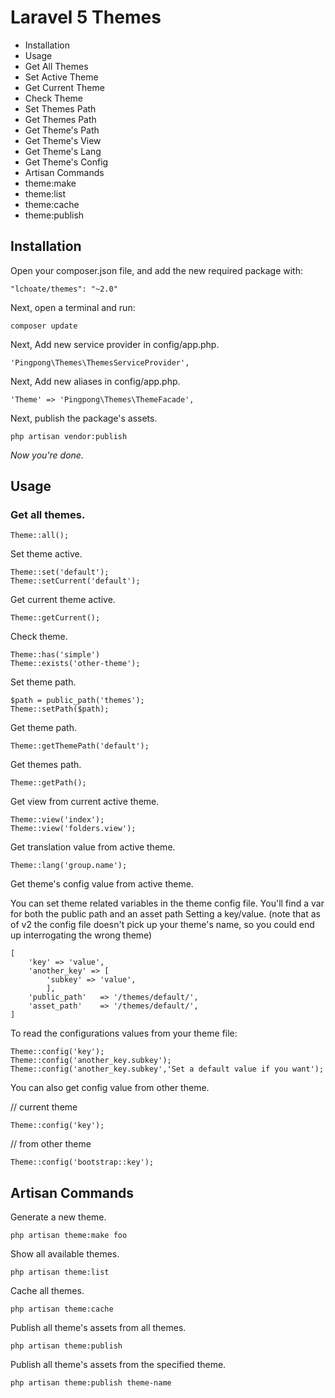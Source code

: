 # Laravel 5 Themes

+ Installation
+ Usage
 + Get All Themes
 + Set Active Theme
 + Get Current Theme
 + Check Theme
 + Set Themes Path
 + Get Themes Path
 + Get Theme's Path
 + Get Theme's View
 + Get Theme's Lang
 + Get Theme's Config
+ Artisan Commands
 + theme:make
 + theme:list
 + theme:cache
 + theme:publish

## Installation

Open your composer.json file, and add the new required package with: 

    "lchoate/themes": "~2.0"
    
Next, open a terminal and run: 

    composer update

Next, Add new service provider in config/app.php.

    'Pingpong\Themes\ThemesServiceProvider',

Next, Add new aliases in config/app.php.

    'Theme' => 'Pingpong\Themes\ThemeFacade',

Next, publish the package's assets.

    php artisan vendor:publish
    
*Now you're done.*


## Usage

### Get all themes.

    Theme::all();

Set theme active.

    Theme::set('default');
    Theme::setCurrent('default');

Get current theme active.

    Theme::getCurrent();

Check theme.

    Theme::has('simple')
    Theme::exists('other-theme');

Set theme path.

    $path = public_path('themes');
    Theme::setPath($path);

Get theme path.
    
    Theme::getThemePath('default');

Get themes path.

    Theme::getPath();

Get view from current active theme.

    Theme::view('index');
    Theme::view('folders.view');

Get translation value from active theme.

    Theme::lang('group.name');

Get theme's config value from active theme.

You can set theme related variables in the theme config file. You'll find a var for both the public path and an asset path
Setting a key/value. (note that as of v2 the config file doesn't pick up your theme's name, so you could end up interrogating the wrong theme)
    
    [
        'key' => 'value',
        'another_key' => [
            'subkey' => 'value',
            ],
        'public_path'   => '/themes/default/',
        'asset_path'    => '/themes/default/',
    ]

To read the configurations values from your theme file:

    Theme::config('key'); 
    Theme::config('another_key.subkey');
    Theme::config('another_key.subkey','Set a default value if you want');
    

You can also get config value from other theme.

// current theme
    
    Theme::config('key');

// from other theme
    
    Theme::config('bootstrap::key');

## Artisan Commands

Generate a new theme.

    php artisan theme:make foo

Show all available themes.

    php artisan theme:list

Cache all themes.

    php artisan theme:cache

Publish all theme's assets from all themes.

    php artisan theme:publish

Publish all theme's assets from the specified theme.

    php artisan theme:publish theme-name
